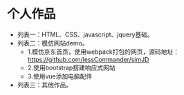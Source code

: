 ﻿# 个人作品

* 列表一：HTML、CSS、javascript、jquery基础。  
* 列表二：模仿网站demo。  
    * 1.模仿京东首页，使用webpack打包的网页，源码地址：https://github.com/lessCommander/simJD  
    * 2.使用bootstrap搭建响应式网站  
    * 3.使用vue添加电脑配件  
* 列表三：其他作品。  
